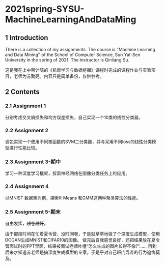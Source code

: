 # 2021spring-SYSU-MachineLearningAndDataMing

## 1 Introduction
There is a collection of my assignments. The course is "Machine Learning and Data Mining" of the School of Computer Science, Sun Yat-Sen University in the spring of 2021. The instructor is Qinliang Su. 

这是我在上中带计院的《机器学习与数据挖掘》课程时完成的课程作业与实验项目，老师为苏勤亮。内容只是简单备份，仅供参考。

## 2 Contents
### 2.1 Assignment 1
分别考虑交叉熵损失和均方误差损失，自己实现一个10类的线性分类器。

### 2.2 Assignment 2
调包实现一个使用不同核函数的SVM二分类器，并与采用不同loss的线性分类模型进行性能比较。

### 2.3 Assignment 3-期中
学习一种深度学习框架，探索神经网络在图像分类任务上的应用。

### 2.4 Assignment 4
以MNIST 数据集为例，探索K-Means 和GMM这两种聚类算法的性能。

### 2.5 Assignment 5-期末
自由发挥，~~越卷越好~~。

由于那段时间在忙着夏令营、没时间卷，于是就草草地做了个深度生成模型，使用DCGAN生成MNIST和CIFAR10的图像。
做完后自我感觉良好，还把结果放在夏令营面试时的PPT里面，结果被面试老师吐槽“怎么生成的图片长得不像?”……
再到后来才知道苏老师是搞深度生成模型的专家，于是乎对自己班门弄斧的行为追悔莫及。
